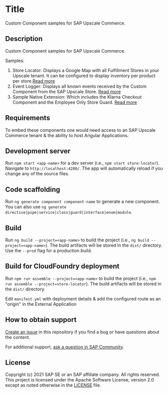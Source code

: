 # Title

Custom Component samples for SAP Upscale Commerce.

## Description

Custom Component samples for SAP Upscale Commerce.

Samples:
1) Store Locator: Displays a Google Map with all Fulfillment Stores in your Upscale tenant. It can be configured to display inventory per product per store.[Read more](projects/store-locator/README.md)
2) Event Logger: Displays all known events received by the Custom Component from the SAP Upscale Store. [Read more](projects/event-logger/README.md)
3) Sample Native Extension: Which includes the Klarna Checkout Component and the Employee Only Store Guard. [Read more](projects/sample-native-extension/README.md)

## Requirements

To embed these components one would need access to an SAP Upscale Commerce tenant & the ability to host Angular Applications.

## Development server

Run `npm start <app-name>` for a dev server (i.e., `npm start store-locator`). Navigate to `http://localhost:4200/`. The app will automatically reload if you change any of the source files.

## Code scaffolding

Run `ng generate component component-name` to generate a new component. You can also use `ng generate directive|pipe|service|class|guard|interface|enum|module`.

## Build

Run `ng build --project=<app-name>` to build the project (i.e., `ng build --project=<app-name>`). The build artifacts will be stored in the `dist/` directory. Use the `--prod` flag for a production build.

## Build for CloudFoundry deployment

Run `npm run assemble --project=<app-name>` to build the project (i.e., `npm run assemble --project=store-locator`). The build artifacts will be stored in the `dist/` directory. 

Edit `manifest.yml` with deployment details & add the configured route as an "origin" in the External Application

## How to obtain support

[Create an issue](https://github.com/SAP-samples/<repository-name>/issues) in this repository if you find a bug or have questions about the content.
 
For additional support, [ask a question in SAP Community](https://answers.sap.com/questions/ask.html).

## License
Copyright (c) 2021 SAP SE or an SAP affiliate company. All rights reserved. This project is licensed under the Apache Software License, version 2.0 except as noted otherwise in the [LICENSE](LICENSES/Apache-2.0.txt) file.
